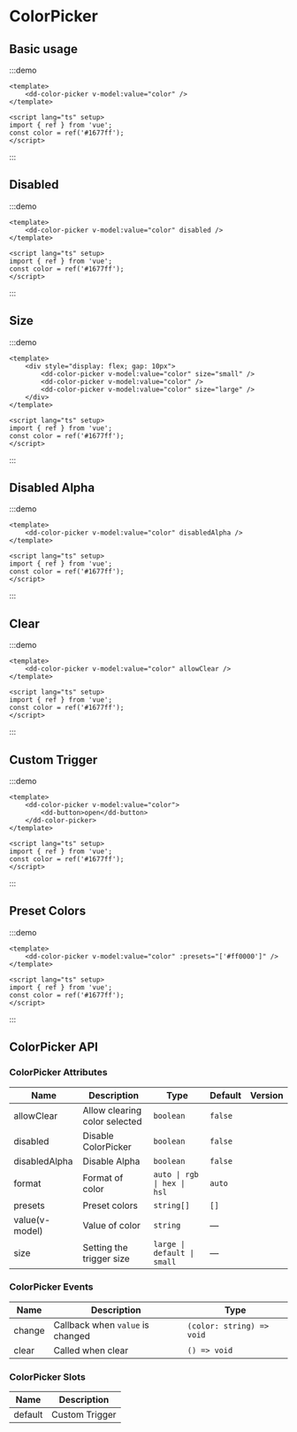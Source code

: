 # ColorPicker

## Basic usage

:::demo

```vue
<template>
	<dd-color-picker v-model:value="color" />
</template>

<script lang="ts" setup>
import { ref } from 'vue';
const color = ref('#1677ff');
</script>
```

:::

## Disabled

:::demo

```vue
<template>
	<dd-color-picker v-model:value="color" disabled />
</template>

<script lang="ts" setup>
import { ref } from 'vue';
const color = ref('#1677ff');
</script>
```

:::

## Size

:::demo

```vue
<template>
	<div style="display: flex; gap: 10px">
		<dd-color-picker v-model:value="color" size="small" />
		<dd-color-picker v-model:value="color" />
		<dd-color-picker v-model:value="color" size="large" />
	</div>
</template>

<script lang="ts" setup>
import { ref } from 'vue';
const color = ref('#1677ff');
</script>
```

:::

## Disabled Alpha

:::demo

```vue
<template>
	<dd-color-picker v-model:value="color" disabledAlpha />
</template>

<script lang="ts" setup>
import { ref } from 'vue';
const color = ref('#1677ff');
</script>
```

:::

## Clear

:::demo

```vue
<template>
	<dd-color-picker v-model:value="color" allowClear />
</template>

<script lang="ts" setup>
import { ref } from 'vue';
const color = ref('#1677ff');
</script>
```

:::

## Custom Trigger

:::demo

```vue
<template>
	<dd-color-picker v-model:value="color">
		<dd-button>open</dd-button>
	</dd-color-picker>
</template>

<script lang="ts" setup>
import { ref } from 'vue';
const color = ref('#1677ff');
</script>
```

:::

## Preset Colors

:::demo

```vue
<template>
	<dd-color-picker v-model:value="color" :presets="['#ff0000']" />
</template>

<script lang="ts" setup>
import { ref } from 'vue';
const color = ref('#1677ff');
</script>
```

:::

## ColorPicker API

### ColorPicker Attributes

| Name           | Description                   | Type                        | Default | Version |
| -------------- | ----------------------------- | --------------------------- | ------- | ------- |
| allowClear     | Allow clearing color selected | `boolean`                   | `false` |
| disabled       | Disable ColorPicker           | `boolean`                   | `false` |
| disabledAlpha  | Disable Alpha                 | `boolean`                   | `false` |
| format         | Format of color               | `auto \| rgb \| hex \| hsl` | `auto`  |
| presets        | Preset colors                 | `string[]`                  | `[]`    |
| value(v-model) | Value of color                | `string`                    | —       |
| size           | Setting the trigger size      | `large \| default \| small` | —       |

### ColorPicker Events

| Name   | Description                      | Type                      |
| ------ | -------------------------------- | ------------------------- |
| change | Callback when `value` is changed | `(color: string) => void` |
| clear  | Called when clear                | `() => void`              |

### ColorPicker Slots

| Name    | Description    |
| ------- | -------------- |
| default | Custom Trigger |

